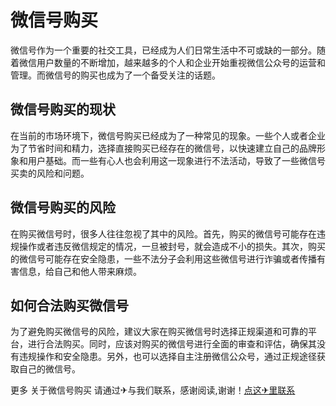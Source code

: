 # 微信号购买

微信号作为一个重要的社交工具，已经成为人们日常生活中不可或缺的一部分。随着微信用户数量的不断增加，越来越多的个人和企业开始重视微信公众号的运营和管理。而微信号的购买也成为了一个备受关注的话题。

## 微信号购买的现状

在当前的市场环境下，微信号购买已经成为了一种常见的现象。一些个人或者企业为了节省时间和精力，选择直接购买已经存在的微信号，以快速建立自己的品牌形象和用户基础。而一些有心人也会利用这一现象进行不法活动，导致了一些微信号买卖的风险和问题。

## 微信号购买的风险

在购买微信号时，很多人往往忽视了其中的风险。首先，购买的微信号可能存在违规操作或者违反微信规定的情况，一旦被封号，就会造成不小的损失。其次，购买的微信号可能存在安全隐患，一些不法分子会利用这些微信号进行诈骗或者传播有害信息，给自己和他人带来麻烦。

## 如何合法购买微信号

为了避免购买微信号的风险，建议大家在购买微信号时选择正规渠道和可靠的平台，进行合法购买。同时，应该对购买的微信号进行全面的审查和评估，确保其没有违规操作和安全隐患。另外，也可以选择自主注册微信公众号，通过正规途径获取自己的微信号。

更多 关于微信号购买 请通过✈与我们联系，感谢阅读,谢谢！[点这✈里联系](https://1.k02.cc)